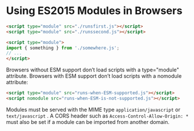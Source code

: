 # Using ES2015 Modules in Browsers

```html
<script type="module" src="./runsfirst.js"></script>
<script type="module" src="./runssecond.js"></script>

<script type="module">
import { something } from './somewhere.js';
// ...
</script>
``` 

Browsers without ESM support don’t load scripts with a type="module"
attribute. Browsers with ESM support don’t load scripts with a nomodule
attribute:

```html
<script type="module" src="runs-when-ESM-supported.js"></script>
<script nomodule src="runs-when-ESM-is-not-supported.js"></script>
```

Modules must be served with the MIME type
`application/javascript` or
`text/javascript` . A CORS header such as
`Access-Control-Allow-Origin: *`
must also be set if a module can be imported from 
another domain.
